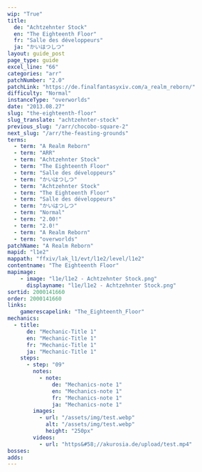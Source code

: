 ```yaml
---
wip: "True"
title:
  de: "Achtzehnter Stock"
  en: "The Eighteenth Floor"
  fr: "Salle des développeurs"
  ja: "かいはつしつ"
layout: guide_post
page_type: guide
excel_line: "66"
categories: "arr"
patchNumber: "2.0"
patchLink: "https://de.finalfantasyxiv.com/a_realm_reborn/"
difficulty: "Normal"
instanceType: "overworlds"
date: "2013.08.27"
slug: "the-eighteenth-floor"
slug_translate: "achtzehnter-stock"
previous_slug: "/arr/chocobo-square-2"
next_slug: "/arr/the-feasting-grounds"
terms:
  - term: "A Realm Reborn"
  - term: "ARR"
  - term: "Achtzehnter Stock"
  - term: "The Eighteenth Floor"
  - term: "Salle des développeurs"
  - term: "かいはつしつ"
  - term: "Achtzehnter Stock"
  - term: "The Eighteenth Floor"
  - term: "Salle des développeurs"
  - term: "かいはつしつ"
  - term: "Normal"
  - term: "2.00!"
  - term: "2.0!"
  - term: "A Realm Reborn"
  - term: "overworlds"
patchName: "A Realm Reborn"
mapid: "l1e2"
mappath: "ffxiv/lak_l1/evt/l1e2/level/l1e2"
contentname: "The Eighteenth Floor"
mapimage:
    - image: "l1e/l1e2 - Achtzehnter Stock.png"
      displayname: "l1e/l1e2 - Achtzehnter Stock.png"
sortid: 2000141660
order: 2000141660
links:
    gamerescapelink: "The_Eighteenth_Floor"
mechanics:
  - title:
      de: "Mechanic-Title 1"
      en: "Mechanic-Title 1"
      fr: "Mechanic-Title 1"
      ja: "Mechanic-Title 1"
    steps:
      - step: "09"
        notes:
          - note:
              de: "Mechanics-note 1"
              en: "Mechanics-note 1"
              fr: "Mechanics-note 1"
              ja: "Mechanics-note 1"
        images:
          - url: "/assets/img/test.webp"
            alt: "/assets/img/test.webp"
            height: "250px"
        videos:
          - url: "https&#58;//akurosia.de/upload/test.mp4"
bosses:
adds:
---
```

